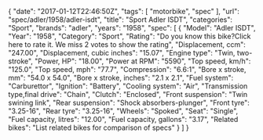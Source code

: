 {
    "date": "2017-01-12T22:46:50Z",
    "tags": [
        "motorbike",
        "spec"
    ],
    "url": "spec\/adler\/1958\/adler-isdt",
    "title": "Sport Adler ISDT",
    "categories": "Sport",
    "brands": "adler",
    "years": "1958",
    "spec": [
        {
            "Model": "Adler ISDT",
            "Year": "1958",
            "Category": "Sport",
            "Rating": "Do you know this bike?Click here to rate it. We miss 2 votes to show the rating",
            "Displacement, ccm": "247.00",
            "Displacement, cubic inches": "15.07",
            "Engine type": "Twin, two-stroke",
            "Power, HP": "18.00",
            "Power at RPM": "5590",
            "Top speed, km\/h": "125.0",
            "Top speed, mph": "77.7",
            "Compression": "6.6:1",
            "Bore x stroke, mm": "54.0 x 54.0",
            "Bore x stroke, inches": "2.1 x 2.1",
            "Fuel system": "Carburettor",
            "Ignition": "Battery",
            "Cooling system": "Air",
            "Transmission type,final drive": "Chain",
            "Clutch": "Enclosed",
            "Front suspension": "Twin swining link",
            "Rear suspension": "Shock absorbers-plunger",
            "Front tyre": "3.25-16",
            "Rear tyre": "3.25-16",
            "Wheels": "Spoked",
            "Seat": "Single",
            "Fuel capacity, litres": "12.00",
            "Fuel capacity, gallons": "3.17",
            "Related bikes": "List related bikes for comparison of specs"
        }
    ]
}